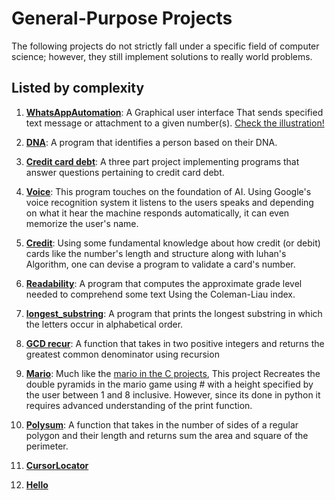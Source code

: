 # General-Purpose Projects

The following projects do not strictly fall under a specific field of computer science; however, they still implement solutions to really world problems.

## Listed by complexity

1. [**WhatsAppAutomation**](Whatsapp_Automation): A Graphical user interface That sends specified text message or attachment to a given number(s). [Check the illustration!](https://youtu.be/NItektT6gao)

2. [**DNA**](DNA): A program that identifies a person based on their DNA.
3. [**Credit card debt**](Credit%20card%20debt): A three part project implementing programs that answer questions pertaining to credit card debt.
4. [**Voice**](Voice): This program touches on the foundation of AI. Using Google's voice recognition system it listens to the users speaks and depending on what it hear the machine responds automatically, it can even memorize the user's name.
5. [**Credit**](Credit): Using some fundamental knowledge about how credit (or debit) cards like the number's length and structure along with luhan's Algorithm, one can devise a program to validate a card's number.
6. [**Readability**](Readability): A program that computes the approximate grade level needed to comprehend some text Using the Coleman-Liau index.
7. [**longest_substring**](Longest_substring): A program that prints the longest substring in which the letters occur in alphabetical order.
8. [**GCD recur**](GCD%20recur): A function that takes in two positive integers and returns the greatest common denominator using recursion
9. [**Mario**](Mario): Much like the [mario in the C projects](../../C/Mario), This project Recreates the double pyramids in the mario game using # with a height specified by the user between 1 and 8 inclusive. However, since its done in python it requires advanced understanding of the print function.
10. [**Polysum**](Polysum): A function that takes in the number of sides of a regular polygon and their length and returns sum the area and square of the perimeter.
11. [**CursorLocator**](CursorLocator.py)
12. [**Hello**](hello.py)
